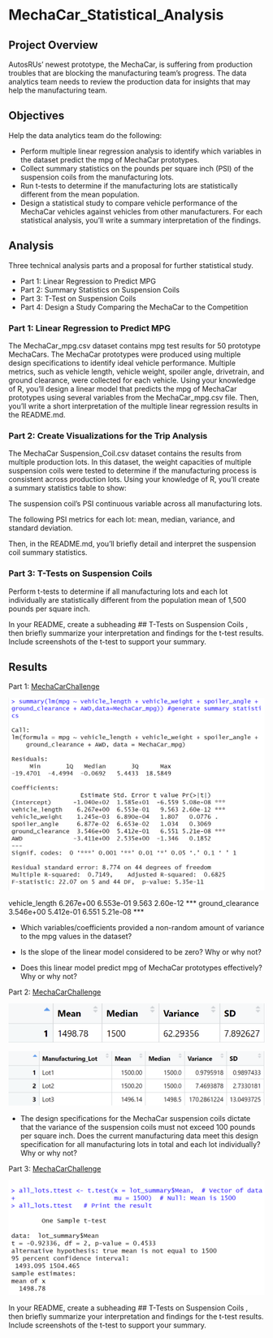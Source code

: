 # MechaCar_Statistical_Analysis

## Project Overview
AutosRUs’ newest prototype, the MechaCar, is suffering from production troubles that are blocking the manufacturing team’s progress. The data analytics team needs to review the production data for insights that may help the manufacturing team.
 
## Objectives
Help the data analytics team do the following:

- Perform multiple linear regression analysis to identify which variables in the dataset predict the mpg of MechaCar prototypes.
- Collect summary statistics on the pounds per square inch (PSI) of the suspension coils from the manufacturing lots.
- Run t-tests to determine if the manufacturing lots are statistically different from the mean population.
- Design a statistical study to compare vehicle performance of the MechaCar vehicles against vehicles from other manufacturers. For each statistical analysis, you’ll write a summary interpretation of the findings.

## Analysis
Three technical analysis parts and a proposal for further statistical study.
- Part 1: Linear Regression to Predict MPG
- Part 2: Summary Statistics on Suspension Coils
- Part 3: T-Test on Suspension Coils
- Part 4: Design a Study Comparing the MechaCar to the Competition

### Part 1: Linear Regression to Predict MPG
The MechaCar_mpg.csv dataset contains mpg test results for 50 prototype MechaCars. The MechaCar prototypes were produced using multiple design specifications to identify ideal vehicle performance. Multiple metrics, such as vehicle length, vehicle weight, spoiler angle, drivetrain, and ground clearance, were collected for each vehicle. Using your knowledge of R, you’ll design a linear model that predicts the mpg of MechaCar prototypes using several variables from the MechaCar_mpg.csv file. Then, you’ll write a short interpretation of the multiple linear regression results in the README.md.

### Part 2: Create Visualizations for the Trip Analysis
The MechaCar Suspension_Coil.csv dataset contains the results from multiple production lots. In this dataset, the weight capacities of multiple suspension coils were tested to determine if the manufacturing process is consistent across production lots. Using your knowledge of R, you’ll create a summary statistics table to show:

The suspension coil’s PSI continuous variable across all manufacturing lots.

The following PSI metrics for each lot: mean, median, variance, and standard deviation.

Then, in the README.md, you’ll briefly detail and interpret the suspension coil summary statistics.

### Part 3: T-Tests on Suspension Coils
Perform t-tests to determine if all manufacturing lots and each lot individually are
statistically different from the population mean of 1,500 pounds per square inch.

In your README, create a subheading ## T-Tests on Suspension Coils , then briefly summarize your interpretation and
findings for the t-test results. Include screenshots of the t-test to support your summary.


## Results
Part 1:
[MechaCarChallenge](https://github.com/MSF2141/MechaCar_Statistical_Analysis/blob/6225f56d75f8e0f2e22151182271204adc1ecfe9/MechaCarChallenge.R)


![Mechacar_multiple_linear_regression](https://github.com/MSF2141/MechaCar_Statistical_Analysis/blob/9c195e013fd7e4f116e0600e31b54f8ec69e7f7b/Mechacar_multiple_linear_regression.png)

vehicle_length    6.267e+00  6.553e-01   9.563 2.60e-12 ***
ground_clearance  3.546e+00  5.412e-01   6.551 5.21e-08 ***


- Which variables/coefficients provided a non-random amount of variance to the mpg values in the dataset?

- Is the slope of the linear model considered to be zero? Why or why not?

- Does this linear model predict mpg of MechaCar prototypes effectively? Why or why not?


Part 2:
[MechaCarChallenge](https://github.com/MSF2141/MechaCar_Statistical_Analysis/blob/4b6b035bd99969a99f9ed85be3788f109a3c8fc6/MechaCarChallenge.R)

![Total_summary%20statistics](https://github.com/MSF2141/MechaCar_Statistical_Analysis/blob/b12b26cfacc2639c51c3a98481b578cd06f04b08/Total_summary%20statistics.png)



![Lot_summary%20statistics](https://github.com/MSF2141/MechaCar_Statistical_Analysis/blob/f76d3cc6fff7a0150c2ec7eabb51030f60c365af/Lot_summary%20statistics.png)

- The design specifications for the MechaCar suspension coils dictate that the variance of the suspension coils
must not exceed 100 pounds per square inch. Does the current manufacturing data meet this design specification
for all manufacturing lots in total and each lot individually? Why or why not?


Part 3:
[MechaCarChallenge](https://github.com/MSF2141/MechaCar_Statistical_Analysis/blob/770d185d28be3722116160c99a5620201df197cb/MechaCarChallenge.R)

![all_lots_ttest](https://github.com/MSF2141/MechaCar_Statistical_Analysis/blob/1cff16fa35a37a63307dc97e53556aaad82acf5b/all_lots_ttest.png)

In your README, create a subheading ## T-Tests on Suspension Coils , then briefly summarize your interpretation and
findings for the t-test results. Include screenshots of the t-test to support your summary.

